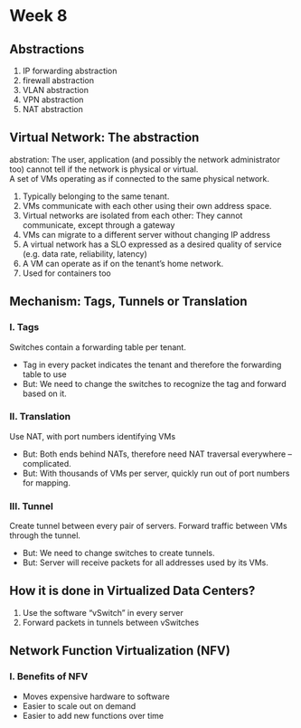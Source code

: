 # Week 8
## Abstractions
1. IP forwarding abstraction
2. firewall abstraction
3. VLAN abstraction
4. VPN abstraction
5. NAT abstraction
## Virtual Network: The abstraction
abstration: The user, application (and possibly the network administrator too) cannot tell if the network is physical or virtual. \
A set of VMs operating as if connected to the same physical network.
1. Typically belonging to the same tenant.
2. VMs communicate with each other using their own address space.
3. Virtual networks are isolated from each other: They cannot communicate, except through a gateway
4. VMs can migrate to a different server without changing IP address
5. A virtual network has a SLO expressed as a desired quality of service (e.g. data rate, reliability, latency)
6. A VM can operate as if on the tenant’s home network.
7. Used for containers too
## Mechanism: Tags, Tunnels or Translation
### I. Tags
Switches contain a forwarding table per tenant.
- Tag in every packet indicates the tenant and therefore the forwarding table to use
- But: We need to change the switches to recognize the tag and forward based on it.
### II. Translation
Use NAT, with port numbers identifying VMs
- But: Both ends behind NATs, therefore need NAT traversal everywhere – complicated.
- But: With thousands of VMs per server, quickly run out of port numbers for mapping.
### III. Tunnel
Create tunnel between every pair of servers. Forward traffic between VMs through the tunnel.
- But: We need to change switches to create tunnels.
- But: Server will receive packets for all addresses used by its VMs.
## How it is done in Virtualized Data Centers?
1. Use the software “vSwitch” in every server
2. Forward packets in tunnels between vSwitches
## Network Function Virtualization (NFV)
### I. Benefits of NFV
- Moves expensive hardware to software
- Easier to scale out on demand
- Easier to add new functions over time
